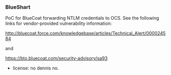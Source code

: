 ### BlueShart ###

PoC for BlueCoat forwarding NTLM credentials to OCS.  See the following links for vendor-provided vulnerability information:

http://bluecoat.force.com/knowledgebase/articles/Technical_Alert/000024584

and

https://bto.bluecoat.com/security-advisory/sa93



- license: no dennis no.
